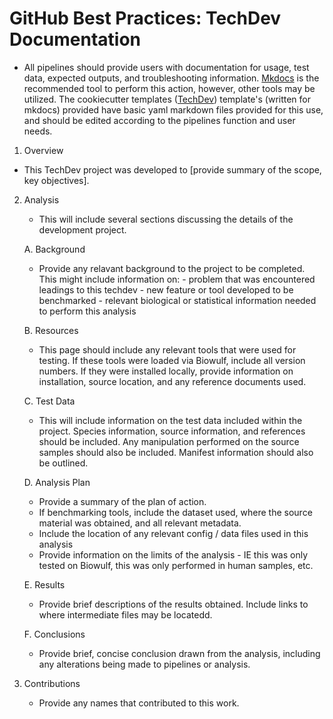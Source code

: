 # GitHub Best Practices: TechDev Documentation

- All pipelines should provide users with documentation for usage, test data, expected outputs, and troubleshooting information. [Mkdocs](https://www.mkdocs.org/) is the recommended tool to perform this action, however, other tools may be utilized. The cookiecutter templates ([TechDev](https://github.com/CCBR/CCBR_CCBRTechDevCookieCutter)) template's (written for mkdocs) provided have basic yaml markdown files provided for this use, and should be edited according to the pipelines function and user needs.

1. Overview
- This TechDev project was developed to [provide summary of the scope, key objectives].

2. Analysis
    - This will include several sections discussing the details of the development project.
   
    A. Background
    - Provide any relavant background to the project to be completed. This might include information on: - problem that was encountered leadings to this techdev - new feature or tool developed to be benchmarked - relevant biological or statistical information needed to perform this analysis

    B. Resources
    - This page should include any relevant tools that were used for testing. If these tools were loaded via Biowulf, include all version numbers. If they were installed locally, provide information on installation, source location, and any reference documents used.
    
    C. Test Data
    - This will include information on the test data included within the project. Species information, source information, and references should be included. Any manipulation performed on the source samples should also be included. Manifest information should also be outlined.
    
    D. Analysis Plan
    - Provide a summary of the plan of action.
    - If benchmarking tools, include the dataset used, where the source material was obtained, and all relevant metadata.
    - Include the location of any relevant config / data files used in this analysis
    - Provide information on the limits of the analysis - IE this was only tested on Biowulf, this was only performed in human samples, etc.

    E. Results
    - Provide brief descriptions of the results obtained. Include links to where intermediate files may be locatedd.
    
    F. Conclusions
    - Provide brief, concise conclusion drawn from the analysis, including any alterations being made to pipelines or analysis.

3. Contributions
    - Provide any names that contributed to this work.

